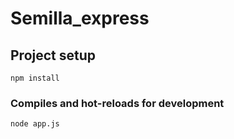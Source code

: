 # Semilla_express

## Project setup
```
npm install
```

### Compiles and hot-reloads for development
```
node app.js
```
